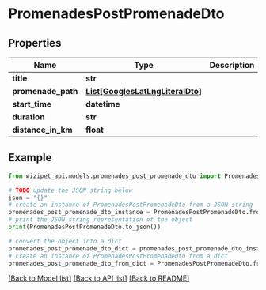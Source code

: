 # PromenadesPostPromenadeDto


## Properties

Name | Type | Description | Notes
------------ | ------------- | ------------- | -------------
**title** | **str** |  | [optional] 
**promenade_path** | [**List[GooglesLatLngLiteralDto]**](GooglesLatLngLiteralDto.md) |  | [optional] 
**start_time** | **datetime** |  | [optional] 
**duration** | **str** |  | [optional] 
**distance_in_km** | **float** |  | [optional] 

## Example

```python
from wizipet_api.models.promenades_post_promenade_dto import PromenadesPostPromenadeDto

# TODO update the JSON string below
json = "{}"
# create an instance of PromenadesPostPromenadeDto from a JSON string
promenades_post_promenade_dto_instance = PromenadesPostPromenadeDto.from_json(json)
# print the JSON string representation of the object
print(PromenadesPostPromenadeDto.to_json())

# convert the object into a dict
promenades_post_promenade_dto_dict = promenades_post_promenade_dto_instance.to_dict()
# create an instance of PromenadesPostPromenadeDto from a dict
promenades_post_promenade_dto_from_dict = PromenadesPostPromenadeDto.from_dict(promenades_post_promenade_dto_dict)
```
[[Back to Model list]](../README.md#documentation-for-models) [[Back to API list]](../README.md#documentation-for-api-endpoints) [[Back to README]](../README.md)


